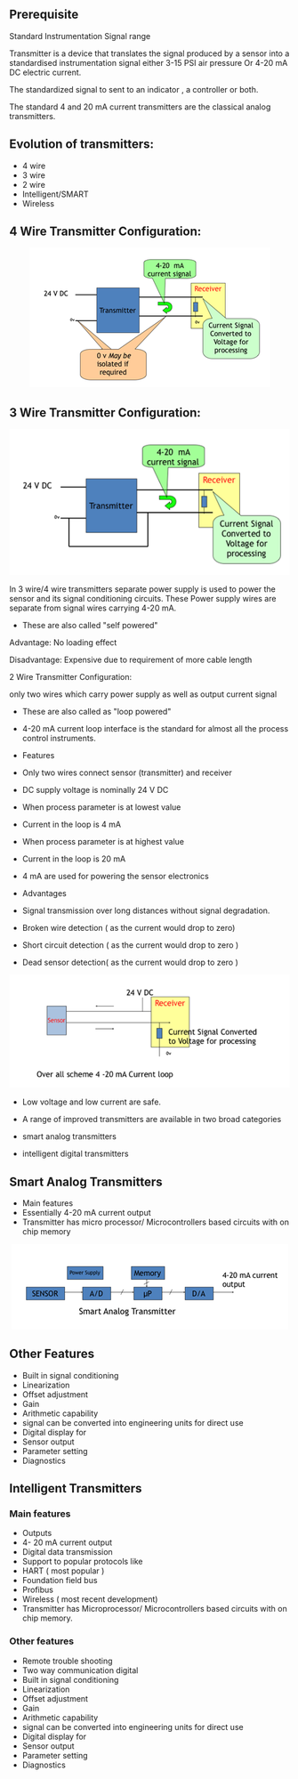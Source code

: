 ## Prerequisite
Standard Instrumentation Signal range

Transmitter is a device that translates the signal produced by a sensor into a standardised instrumentation signal either 3-15 PSI air pressure Or 4-20 mA DC electric current.

The standardized signal to sent to an indicator , a controller or both.

The standard 4 and 20 mA current transmitters are the classical analog transmitters.

## Evolution of transmitters:
* 4 wire
* 3 wire
* 2 wire
* Intelligent/SMART
* Wireless

## 4 Wire Transmitter Configuration:
<center><img src="images/exp2/img1.png" title="" /></center>

## 3 Wire Transmitter Configuration:
<center><img src="images/exp2/img2.png" title="" /></center>

In 3 wire/4 wire transmitters separate power supply is used to power the sensor and its signal conditioning circuits. These Power supply wires are separate from signal wires carrying 4-20 mA.

* These are also called "self powered"

Advantage: No loading effect

Disadvantage: Expensive due to requirement of more cable length

2 Wire Transmitter Configuration:

only two wires which carry power supply as well as output current signal

* These are also called as "loop powered"
* 4-20 mA current loop interface is the standard for almost all the process control instruments.
* Features
* Only two wires connect sensor (transmitter) and receiver
* DC supply voltage is nominally 24 V DC
* When process parameter is at lowest value
* Current in the loop is 4 mA
* When process parameter is at highest value
* Current in the loop is 20 mA
* 4 mA are used for powering the sensor electronics

* Advantages
* Signal transmission over long distances without signal degradation.
* Broken wire detection ( as the current would drop to zero)
* Short circuit detection ( as the current would drop to zero )
* Dead sensor detection( as the current would drop to zero )

<center><img src="images/exp2/img3.png" title="" /></center>

* Low voltage and low current are safe.

* A range of improved transmitters are available in two broad categories
* smart analog transmitters
* intelligent digital transmitters

## Smart Analog Transmitters
* Main features
* Essentially 4-20 mA current output
* Transmitter has micro processor/ Microcontrollers based circuits with on chip memory

<center><img src="images/exp2/img4.png" title="" /></center>

## Other Features
* Built in signal conditioning
* Linearization
* Offset adjustment
* Gain
* Arithmetic capability
* signal can be converted into engineering units for direct use
* Digital display for
* Sensor output
* Parameter setting
* Diagnostics

## Intelligent Transmitters
### Main features
* Outputs
* 4- 20 mA current output
* Digital data transmission
* Support to popular protocols like
* HART ( most popular )
* Foundation field bus
* Profibus
* Wireless ( most recent development)
* Transmitter has Microprocessor/ Microcontrollers based circuits with on chip memory.
### Other features
* Remote trouble shooting
* Two way communication digital
* Built in signal conditioning
* Linearization
* Offset adjustment
* Gain
* Arithmetic capability
* signal can be converted into engineering units for direct use
* Digital display for
* Sensor output
* Parameter setting
* Diagnostics




















